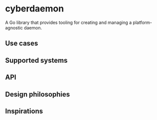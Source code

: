 # cyberdaemon
A Go library that provides tooling for creating and managing a
platform-agnostic daemon.

## Use cases

## Supported systems

## API

## Design philosophies

## Inspirations
